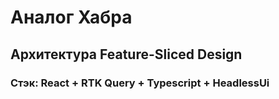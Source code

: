 # Аналог Хабра
## Архитектура Feature-Sliced Design 
### Стэк: React + RTK Query + Typescript + HeadlessUi
